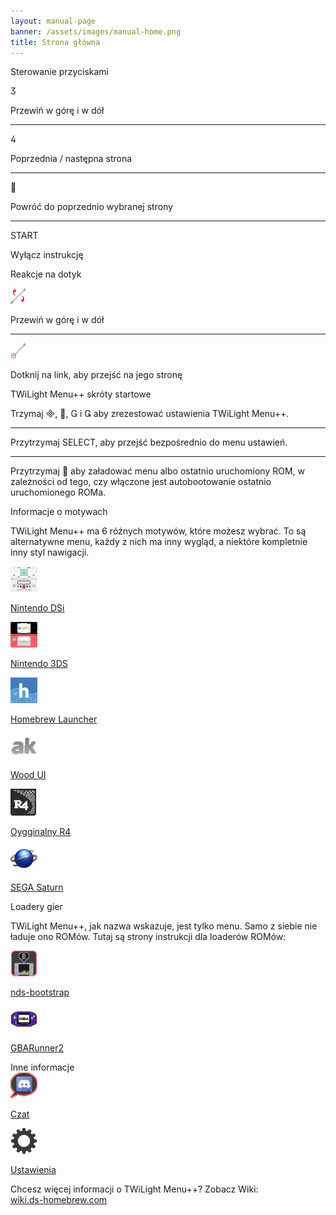```yaml
---
layout: manual-page
banner: /assets/images/manual-home.png
title: Strona główna
---
```


<div class="section-title">Sterowanie przyciskami</div>
<div class="section-body">
    <div class="button-action-group">
        <p class="button-action button">&#xE07D;</p>
        <p class="button-action-text">Przewiń w górę i w dół</p>
    </div>
    <hr>
    <div class="button-action-group">
        <p class="button-action button">&#xE07E;</p>
        <p class="button-action-text">Poprzednia / następna strona</p>
    </div>
    <hr>
    <div class="button-action-group">
        <p class="button-action button">&#xE001;</p>
        <p class="button-action-text">Powróć do poprzednio wybranej strony</p>
    </div>
    <hr>
    <div class="button-action-group">
        <p class="button-action">START</p>
        <p class="button-action-text">Wyłącz instrukcję</p>
    </div>
</div>

<div class="section-title">Reakcje na dotyk</div>
<div class="section-body">
    <div class="button-action-group">
        <p class="button-action"><img src="/assets/images/up-down.png" alt="Przewiń w górę / w dół na ekranie dotykowym"></p>
        <p class="button-action-text">Przewiń w górę i w dół</p>
    </div>
    <hr>
    <div class="button-action-group">
        <p class="button-action"><img src="/assets/images/tap.png" alt="Dotknij ekran dotykowy"></p>
        <p class="button-action-text">Dotknij na link, aby przejść na jego stronę</p>
    </div>
</div>

<div class="section-title">TWiLight Menu++ skróty startowe</div>
<div class="section-body">
    <p>
        Trzymaj &#xE000;, &#xE001;, &#xE002; i &#xE003; aby zrezestować ustawienia TWiLight Menu++.
    </p>
    <hr>
    <p>
        Przytrzymaj SELECT, aby przejść bezpośrednio do menu ustawień.
    </p>
    <hr>
    <p>
        Przytrzymaj &#xE001; aby załadować menu albo ostatnio uruchomiony ROM, w zależności od tego, czy włączone jest autobootowanie ostatnio uruchomionego ROMa.
    </p>
</div>

<div class="section-title">Informacje o motywach</div>
<div class="section-body">
    <p class="mb-2">TWiLight Menu++ ma 6 różnych motywów, które możesz wybrać. To są alternatywne menu, każdy z nich ma inny wygląd, a niektóre kompletnie inny styl nawigacji.</p>
    <div class="grid-container-3">
        <div class="grid-item">
            <img src="/assets/images/dsicon.png">
            <p>
                <a href="theme1-dsi">Nintendo DSi</a>
            </p>
        </div>
        <div class="grid-item">
            <img src="/assets/images/3dsicon.png">
            <p>
                <a href="theme2-3ds">Nintendo 3DS</a>
            </p>
        </div>
        <div class="grid-item">
            <img src="/assets/images/hblicon.png">
            <p>
                <a href="theme6-hbl">Homebrew Launcher</a>
            </p>
        </div>
        <div class="grid-item">
            <img src="/assets/images/akicon.png">
            <p>
                <a href="theme4-acekard">Wood UI</a>
            </p>
        </div>
        <div class="grid-item">
            <img src="/assets/images/r4icon.png">
            <p>
                <a href="theme3-r4">Oygginalny R4</a>
            </p>
        </div>
        <div class="grid-item">
            <img src="/assets/images/saturn-logo.png">
            <p>
                <a href="theme5-saturn">SEGA Saturn</a>
            </p>
        </div>
    </div>
</div>

<div class="section-title">Loadery gier</div>
<div class="section-body">
    <p class="mb-2">TWiLight Menu++, jak nazwa wskazuje, jest tylko menu. Samo z siebie nie ładuje ono ROMów. Tutaj są strony instrukcji dla loaderów ROMów:</p>
    <div class="grid-container-2">
        <div class="grid-item">
            <img src="/assets/images/ndsbicon.png">
            <p>
                <a href="nds-bootstrap">nds-bootstrap</a>
            </p>
        </div>
        <div class="grid-item">
            <img src="/assets/images/gbaicon.png">
            <p>
                <a href="gbarunner2">GBARunner2</a>
            </p>
        </div>
    </div>
</div>

<div class="section-title">Inne informacje</div>
<div class="section-body">
    <div class="grid-container-2 mb-2">
        <div class="grid-item">
            <img src="/assets/images/chaticon.png">
            <p>
                <a href="chat">Czat</a>
            </p>
        </div>
        <div class="grid-item">
            <img src="/assets/images/settingsicon.png">
            <p>
                <a href="settings">Ustawienia</a>
            </p>
        </div>
    </div>
    <p>
        Chcesz więcej informacji o TWiLight Menu++? Zobacz Wiki:<br><a href="https://wiki.ds-homebrew.com">wiki.ds-homebrew.com</a>
    </p>
</div>
